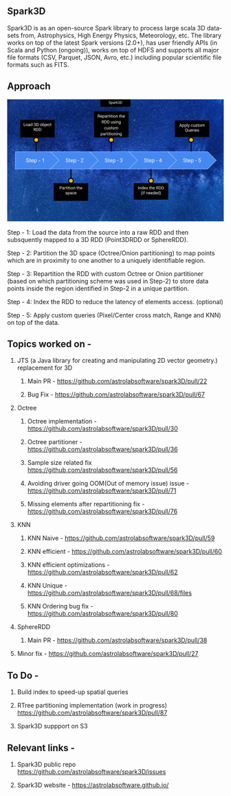 ## Spark3D

Spark3D is as an open-source Spark library to process large scala 3D data-sets from, Astrophysics, High Energy Physics, Meteorology, etc. The library works on top of the latest Spark versions (2.0+), has user friendly APIs (in Scala and Python (ongoing)), works on top of HDFS and supports all major file formats (CSV, Parquet, JSON, Avro, etc.) including popular scientific file formats such as FITS.

## Approach

![Workflow](/assets/img.png)

Step - 1: 
Load the data from the source into a raw RDD and then subsquently mapped to a 3D RDD (Point3DRDD or SphereRDD).

Step - 2:
Partition the 3D space (Octree/Onion partitioning) to map points which are in proximity to one another to a uniquely identifiable region.

Step - 3:
Repartition the RDD with custom Octree or Onion partitioner (based on which partitioning scheme was used in Step-2) to store data points inside the region identified in Step-2 in a unique partition. 

Step - 4:
Index the RDD to reduce the latency of elements access. (optional)

Step - 5:
Apply custom queries (Pixel/Center cross match, Range and KNN) on top of the data.

## Topics worked on - 
1. JTS (a Java library for creating and manipulating 2D vector geometry.) replacement for 3D
   1. Main PR -
      https://github.com/astrolabsoftware/spark3D/pull/22

   2. Bug Fix - 
      https://github.com/astrolabsoftware/spark3D/pull/67

2. Octree
   1. Octree implementation - 
      https://github.com/astrolabsoftware/spark3D/pull/30
    
   2. Octree partitioner - 
      https://github.com/astrolabsoftware/spark3D/pull/36
   
   3. Sample size related fix
      https://github.com/astrolabsoftware/spark3D/pull/56
      
   4. Avoiding driver going OOM(Out of memory issue) issue - 
      https://github.com/astrolabsoftware/spark3D/pull/71

   5. Missing elements after repartitioning fix - 
      https://github.com/astrolabsoftware/spark3D/pull/76
    
3. KNN
   1. KNN Naive - 
      https://github.com/astrolabsoftware/spark3D/pull/59
    
   2. KNN efficient -
      https://github.com/astrolabsoftware/spark3D/pull/60

   3. KNN efficient optimizations - 
      https://github.com/astrolabsoftware/spark3D/pull/62
    
   3. KNN Unique - 
      https://github.com/astrolabsoftware/spark3D/pull/68/files
  
   4. KNN Ordering bug fix - 
      https://github.com/astrolabsoftware/spark3D/pull/80

4. SphereRDD
   1. Main PR - 
      https://github.com/astrolabsoftware/spark3D/pull/38

5. Minor fix -
   https://github.com/astrolabsoftware/spark3D/pull/27
   
## To Do - 
1. Build index to speed-up spatial queries
   
2. RTree partitioning implementation (work in progress)
   https://github.com/astrolabsoftware/spark3D/pull/87

3. Spark3D suppport on S3

## Relevant links -
1. Spark3D public repo
   https://github.com/astrolabsoftware/spark3D/issues

2. Spark3D website - 
   https://astrolabsoftware.github.io/
